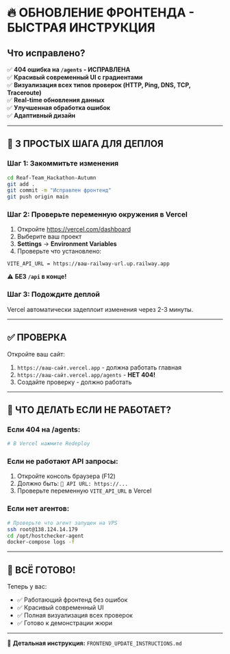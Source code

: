 # 🔥 ОБНОВЛЕНИЕ ФРОНТЕНДА - БЫСТРАЯ ИНСТРУКЦИЯ

## Что исправлено?

✅ **404 ошибка на `/agents` - ИСПРАВЛЕНА**  
✅ **Красивый современный UI с градиентами**  
✅ **Визуализация всех типов проверок (HTTP, Ping, DNS, TCP, Traceroute)**  
✅ **Real-time обновления данных**  
✅ **Улучшенная обработка ошибок**  
✅ **Адаптивный дизайн**

---

## 🚀 3 ПРОСТЫХ ШАГА ДЛЯ ДЕПЛОЯ

### Шаг 1: Закоммитьте изменения

```bash
cd Reaf-Team_Hackathon-Autumn
git add .
git commit -m "Исправлен фронтенд"
git push origin main
```

### Шаг 2: Проверьте переменную окружения в Vercel

1. Откройте https://vercel.com/dashboard
2. Выберите ваш проект
3. **Settings** → **Environment Variables**
4. Проверьте что установлено:

```
VITE_API_URL = https://ваш-railway-url.up.railway.app
```

⚠️ **БЕЗ `/api` в конце!**

### Шаг 3: Подождите деплой

Vercel автоматически задеплоит изменения через 2-3 минуты.

---

## ✅ ПРОВЕРКА

Откройте ваш сайт:

1. `https://ваш-сайт.vercel.app` - должна работать главная
2. `https://ваш-сайт.vercel.app/agents` - **НЕТ 404!**
3. Создайте проверку - должно работать

---

## 🐛 ЧТО ДЕЛАТЬ ЕСЛИ НЕ РАБОТАЕТ?

### Если 404 на /agents:
```bash
# В Vercel нажмите Redeploy
```

### Если не работают API запросы:
1. Откройте консоль браузера (F12)
2. Должно быть: `🔗 API URL: https://...`
3. Проверьте переменную `VITE_API_URL` в Vercel

### Если нет агентов:
```bash
# Проверьте что агент запущен на VPS
ssh root@138.124.14.179
cd /opt/hostchecker-agent
docker-compose logs -f
```

---

## 🎯 ВСЁ ГОТОВО!

Теперь у вас:
- ✅ Работающий фронтенд без ошибок
- ✅ Красивый современный UI
- ✅ Полная визуализация всех проверок
- ✅ Готово к демонстрации жюри

---

📖 **Детальная инструкция:** `FRONTEND_UPDATE_INSTRUCTIONS.md`

